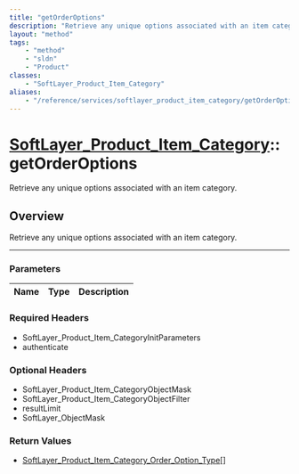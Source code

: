 ```yaml
---
title: "getOrderOptions"
description: "Retrieve any unique options associated with an item category."
layout: "method"
tags:
    - "method"
    - "sldn"
    - "Product"
classes:
    - "SoftLayer_Product_Item_Category"
aliases:
    - "/reference/services/softlayer_product_item_category/getOrderOptions"
---
```

# [SoftLayer_Product_Item_Category](/reference/services/SoftLayer_Product_Item_Category)::getOrderOptions


Retrieve any unique options associated with an item category.


## Overview 
Retrieve any unique options associated with an item category.

-----

### Parameters 
|Name | Type | Description |
| --- | --- | --- |


### Required Headers
* SoftLayer_Product_Item_CategoryInitParameters
* authenticate


### Optional Headers
* SoftLayer_Product_Item_CategoryObjectMask
* SoftLayer_Product_Item_CategoryObjectFilter
* resultLimit
* SoftLayer_ObjectMask

### Return Values
* <a href='/reference/datatypes/SoftLayer_Product_Item_Category_Order_Option_Type'>SoftLayer_Product_Item_Category_Order_Option_Type[] </a>




